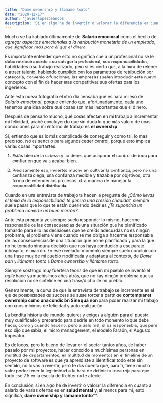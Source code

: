 ```yaml
---
title: "Dame ownership y llámame tonto"
date: "2020-12-17"
author: 'javierlopezdeancos'
description: 'Si en algo he de invertir o valorar la diferencia en cuanto a salario de varias ofertas es en salud mental.'
---
```


Mucho se ha hablado últimamente del **Salario emocional** como el hecho de  *agregar aspectos emocionales a la retribución monetaria de un empleado, que significan más para él que el dinero.*

Es importante entender que esto no significa que a un profesional no se le deba retribuir acorde a su categoría profesional, sus responsabilidades, habilidades o su trabajo realizado, pero si es cierto que, a la hora de retener o atraer talento, habiendo cumplido con los parámetros de retribución por categoría, convenio o funciones, las empresas suelen introducir este nuevo concepto con el fin de hacer mas competitivas sus ofertas para los ingenieros.

Ante esta nueva fotografía el otro día pensaba qué es para mi eso de *Salario emocional*, porque entiendo que, afortunadamente, cada uno tenemos una idea sobre qué cosas son más importantes que el dinero.

Después de pensarlo mucho, qué cosas afectan en mi trabajo a incrementar mi felicidad, acabé concluyendo que sin duda lo que más valoro de unas condiciones para mi entorno de trabajo es **el ownership**.

Si, entiendo que es lo más complicado de conseguir y como tal, lo mas preciado. No es sencillo para algunos ceder control, porque esto implica varias cosas importantes.

1. Estás bien de la cabeza y no tienes que acaparar el control de todo para confiar en que va a acabar bien.

2. Precisamente eso, inviertes mucho en cultivar la confianza, pero no una confianza ciega, una confianza medible y trazable por objetivos, otra forma de entender los procesos, otra manera de manejar la responsabilidad distribuida.

Cuando en una entrevista de trabajo te hacen la pregunta de *¿Cómo llevas el tema de la responsabilidad, te genera una presión añadida?*, siempre suele pasar que lo que te están queriendo decir es *¿Te supondría un problema comerte un buen marrón?*.  

Ante esta pregunta yo siempre suelo responder lo mismo, hacerme responsable de las consecuencias de una situación que he planificado tomando para ello las decisiones que he creído adecuadas no es ningún problema, el problema viene cuando se me obliga a hacerme responsable de las consecuencias de una situación que no he planificado y para la que no he tomado ninguna decisión que nos haya conducido a ese paraje inhóspito, el marrón. En ese revelador momento siempre suelo concluir con una frase muy de mi pueblo modificada y adaptada al contexto, de *Dame pan y llámame tonto* a *Dame ownership y llámame tonto*.

Siempre sostengo muy fuerte la teoría de que en mi pueblo se inventó el *agile* hace ya muchísimos años atrás, que no hay ningún problema que su resolución no se sintetice en una frase/dicho de mi pueblo.

Generalmente, la curva de que la entrevista de trabajo se incremente en el eje de posibilidades de success se suele torcer a partir de **contemplar el ownership como una condición Sine qua non** para poder realizar mi trabajo con unos mínimos de felicidad y auto realización.

La bendita historia del mundo, quieres y exiges a alguien para el puesto muy cualificado y preparado para decirle en todo momento lo que debe hacer, como y cuando hacerlo, pero si sale mal, él es responsable, que para eso dijo que sabia, el micro manadgement,  el modelo Faraón, el Augusto Imperator.

Es de locos, pero lo bueno de llevar en el sector tantos años, de haber pasado por mil proyectos, haber conocido a muchísimas personas en multitud de departamentos, en multitud de momentos en el timeline de un proyecto de software es que ya aprendiste a identificar todo este sin sentido, no lo vas a revertir, pero te das cuenta que, para ti, tiene mucho valor poder tener la legitimidad a la hora de definir tu línea roja para que todo ese 7.5 en la escala de Richter no te afecte.

En conclusión, si en algo he de invertir o valorar la diferencia en cuanto a salario de varias ofertas es en **salud mental** y, al menos para mi, esto significa, **dame ownership y llámame tonto****.
